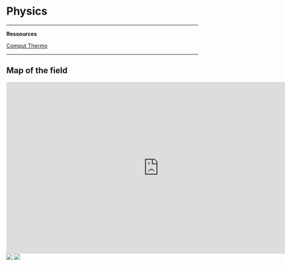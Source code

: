 # Physics

***

**Ressources**

[Comput Thermo](https://kyleniemeyer.github.io/computational-thermo/content/intro.html)

***


## Map of the field

<iframe width="800" height="450" src="https://www.youtube-nocookie.com/embed/ZihywtixUYo" title="YouTube video player" frameborder="0" allow="accelerometer; autoplay; clipboard-write; encrypted-media; gyroscope; picture-in-picture; web-share" allowfullscreen></iframe>


 <img src="https://imgs.xkcd.com/comics/bubble_universes.png" />
 
 
 <img src="https://imgs.xkcd.com/comics/optimal_bowling.png" />